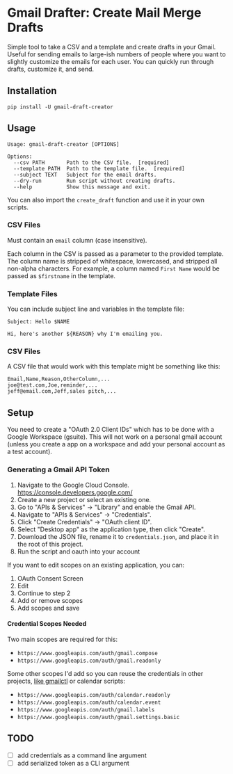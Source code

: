 # Gmail Drafter: Create Mail Merge Drafts

Simple tool to take a CSV and a template and create drafts in your Gmail. Useful for sending emails to large-ish numbers
of people where you want to slightly customize the emails for each user. You can quickly run through drafts, customize it, and send.

## Installation

```shell
pip install -U gmail-draft-creator
```

## Usage

```shell
Usage: gmail-draft-creator [OPTIONS]

Options:
  --csv PATH       Path to the CSV file.  [required]
  --template PATH  Path to the template file.  [required]
  --subject TEXT   Subject for the email drafts.
  --dry-run        Run script without creating drafts.
  --help           Show this message and exit.
```

You can also import the `create_draft` function and use it in your own scripts.

### CSV Files

Must contain an `email` column (case insensitive).

Each column in the CSV is passed as a parameter to the provided template. The column name is stripped of whitespace, lowercased, and stripped all non-alpha characters. For example, a column named `First Name` would be passed as `$firstname` in the template.

### Template Files

You can include subject line and variables in the template file:

```text
Subject: Hello $NAME

Hi, here's another ${REASON} why I'm emailing you.
```

### CSV Files

A CSV file that would work with this template might be something like this:

```
Email,Name,Reason,OtherColumn,...
joe@test.com,Joe,reminder,...
jeff@email.com,Jeff,sales pitch,...
```

## Setup

You need to create a "OAuth 2.0 Client IDs" which has to be done with a Google Workspace (gsuite). This will not work on a personal gmail account (unless you create a app on a workspace and add your personal account as a test account).

### Generating a Gmail API Token

1. Navigate to the Google Cloud Console. https://console.developers.google.com/
2. Create a new project or select an existing one.
3. Go to "APIs & Services" -> "Library" and enable the Gmail API.
4. Navigate to "APIs & Services" -> "Credentials".
5. Click "Create Credentials" -> "OAuth client ID".
6. Select "Desktop app" as the application type, then click "Create".
7. Download the JSON file, rename it to `credentials.json`, and place it in the root of this project.
8. Run the script and oauth into your account

If you want to edit scopes on an existing application, you can:

1. OAuth Consent Screen
2. Edit
3. Continue to step 2
4. Add or remove scopes
5. Add scopes and save

#### Credential Scopes Needed

Two main scopes are required for this:

* `https://www.googleapis.com/auth/gmail.compose`
* `https://www.googleapis.com/auth/gmail.readonly`

Some other scopes I'd add so you can reuse the credentials in other projects, [like gmailctl](https://github.com/mbrt/gmailctl) or calendar scripts:

* `https://www.googleapis.com/auth/calendar.readonly`
* `https://www.googleapis.com/auth/calendar.event`
* `https://www.googleapis.com/auth/gmail.labels`
* `https://www.googleapis.com/auth/gmail.settings.basic`

## TODO

- [ ] add credentials as a command line argument
- [ ] add serialized token as a CLI argument
